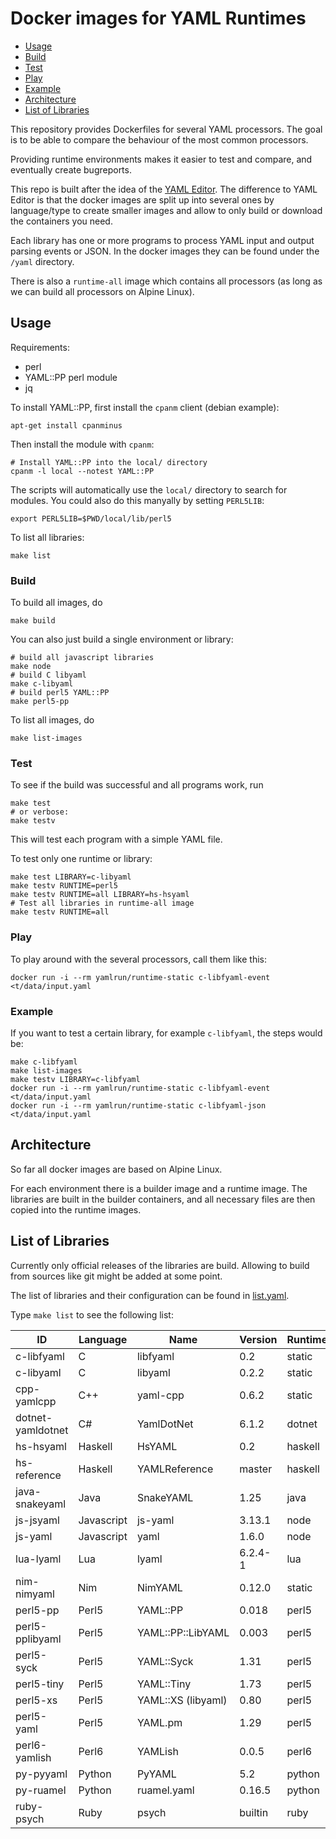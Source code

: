 # Docker images for YAML Runtimes

* [Usage](#Usage)
* [Build](#Build)
* [Test](#Test)
* [Play](#Play)
* [Example](#Example)
* [Architecture](#Architecture)
* [List of Libraries](#List-of-Libraries)

This repository provides Dockerfiles for several YAML processors. The goal is
to be able to compare the behaviour of the most common processors.

Providing runtime environments makes it easier to test and compare, and
eventually create bugreports.

This repo is built after the idea of the [YAML
Editor](https://github.com/yaml/yaml-editor). The difference to YAML Editor is
that the docker images are split up into several ones by language/type to create
smaller images and allow to only build or download the containers you need.

Each library has one or more programs to process YAML input and output parsing
events or JSON. In the docker images they can be found under the `/yaml`
directory.

There is also a `runtime-all` image which contains all processors (as long as
we can build all processors on Alpine Linux).

## Usage

Requirements:
* perl
* YAML::PP perl module
* jq

To install YAML::PP, first install the `cpanm` client (debian example):

    apt-get install cpanminus

Then install the module with `cpanm`:

    # Install YAML::PP into the local/ directory
    cpanm -l local --notest YAML::PP

The scripts will automatically use the `local/` directory to search for
modules. You could also do this manyally by setting `PERL5LIB`:

    export PERL5LIB=$PWD/local/lib/perl5

To list all libraries:

    make list

### Build

To build all images, do

    make build

You can also just build a single environment or library:

    # build all javascript libraries
    make node
    # build C libyaml
    make c-libyaml
    # build perl5 YAML::PP
    make perl5-pp

To list all images, do

    make list-images

### Test

To see if the build was successful and all programs work, run

    make test
    # or verbose:
    make testv

This will test each program with a simple YAML file.

To test only one runtime or library:

    make test LIBRARY=c-libyaml
    make testv RUNTIME=perl5
    make testv RUNTIME=all LIBRARY=hs-hsyaml
    # Test all libraries in runtime-all image
    make testv RUNTIME=all

### Play

To play around with the several processors, call them like this:

    docker run -i --rm yamlrun/runtime-static c-libfyaml-event <t/data/input.yaml

### Example

If you want to test a certain library, for example `c-libfyaml`, the steps would
be:

    make c-libfyaml
    make list-images
    make testv LIBRARY=c-libfyaml
    docker run -i --rm yamlrun/runtime-static c-libfyaml-event <t/data/input.yaml
    docker run -i --rm yamlrun/runtime-static c-libfyaml-json <t/data/input.yaml


## Architecture

So far all docker images are based on Alpine Linux.

For each environment there is a builder image and a runtime image.
The libraries are built in the builder containers, and all necessary
files are then copied into the runtime images.

## List of Libraries

Currently only official releases of the libraries are build. Allowing to
build from sources like git might be added at some point.

The list of libraries and their configuration can be found in
[list.yaml](list.yaml).

Type `make list` to see the following list:

| ID                | Language   | Name               | Version  | Runtime |
| ----------------- | ---------- | ------------------ | -------- | ------- |
| c-libfyaml        | C          | libfyaml           | 0.2      | static  |
| c-libyaml         | C          | libyaml            | 0.2.2    | static  |
| cpp-yamlcpp       | C++        | yaml-cpp           | 0.6.2    | static  |
| dotnet-yamldotnet | C#         | YamlDotNet         | 6.1.2    | dotnet  |
| hs-hsyaml         | Haskell    | HsYAML             | 0.2      | haskell |
| hs-reference      | Haskell    | YAMLReference      | master   | haskell |
| java-snakeyaml    | Java       | SnakeYAML          | 1.25     | java    |
| js-jsyaml         | Javascript | js-yaml            | 3.13.1   | node    |
| js-yaml           | Javascript | yaml               | 1.6.0    | node    |
| lua-lyaml         | Lua        | lyaml              | 6.2.4-1  | lua     |
| nim-nimyaml       | Nim        | NimYAML            | 0.12.0   | static  |
| perl5-pp          | Perl5      | YAML::PP           | 0.018    | perl5   |
| perl5-pplibyaml   | Perl5      | YAML::PP::LibYAML  | 0.003    | perl5   |
| perl5-syck        | Perl5      | YAML::Syck         | 1.31     | perl5   |
| perl5-tiny        | Perl5      | YAML::Tiny         | 1.73     | perl5   |
| perl5-xs          | Perl5      | YAML::XS (libyaml) | 0.80     | perl5   |
| perl5-yaml        | Perl5      | YAML.pm            | 1.29     | perl5   |
| perl6-yamlish     | Perl6      | YAMLish            | 0.0.5    | perl6   |
| py-pyyaml         | Python     | PyYAML             | 5.2      | python  |
| py-ruamel         | Python     | ruamel.yaml        | 0.16.5   | python  |
| ruby-psych        | Ruby       | psych              | builtin  | ruby    |


